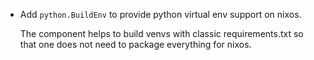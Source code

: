 - Add `python.BuildEnv` to provide python virtual env support on nixos.

  The component helps to build venvs with classic requirements.txt so that one does not need to package everything for nixos.
